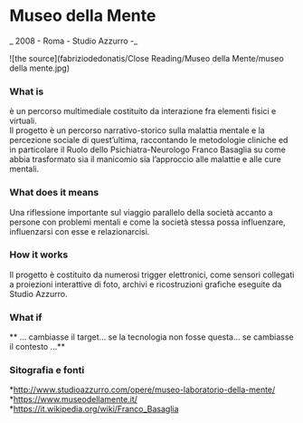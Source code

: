 # Museo della Mente  
_ 2008 - Roma - Studio Azzurro -_  
  
![the source](fabriziodedonatis/Close Reading/Museo della Mente/museo della mente.jpg)

### What is  
è un percorso multimediale costituito da interazione fra elementi fisici e virtuali.  
Il progetto è un percorso narrativo-storico sulla malattia mentale e la percezione sociale di quest’ultima, raccontando le metodologie 
cliniche ed in particolare il Ruolo dello Psichiatra-Neurologo Franco Basaglia su come abbia trasformato sia il manicomio sia l’approccio 
alle malattie e alle cure mentali.  

### What does it means  
Una riflessione importante sul viaggio parallelo della società accanto a persone con problemi mentali e come la società stessa possa influenzare, 
influenzarsi con esse e relazionarcisi.

### How it works  
Il progetto è costituito da numerosi trigger elettronici, come sensori collegati a proiezioni interattive di foto, archivi e ricostruzioni grafiche
eseguite da Studio Azzurro.

### What if  
** … cambiasse il target… se la tecnologia non fosse questa… se cambiasse il contesto …**  
 
  
### Sitografia e fonti  
*http://www.studioazzurro.com/opere/museo-laboratorio-della-mente/  
*https://www.museodellamente.it/ 
*https://it.wikipedia.org/wiki/Franco_Basaglia 

